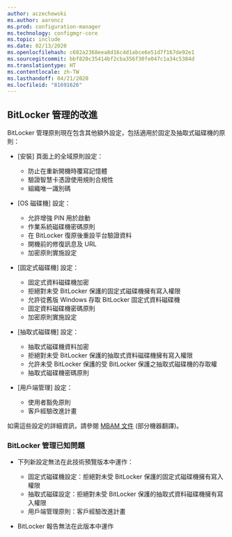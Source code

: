 ```yaml
---
author: aczechowski
ms.author: aaroncz
ms.prod: configuration-manager
ms.technology: configmgr-core
ms.topic: include
ms.date: 02/13/2020
ms.openlocfilehash: c682a2368eea8d16c4d1abce6e51d7f167de92e1
ms.sourcegitcommit: bbf820c35414bf2cba356f30fe047c1a34c5384d
ms.translationtype: HT
ms.contentlocale: zh-TW
ms.lasthandoff: 04/21/2020
ms.locfileid: "81691626"
---
```

## <a name="improvements-to-bitlocker-management"></a><a name="bkmk_bitlocker"></a> BitLocker 管理的改進

<!--5925683-->

BitLocker 管理原則現在包含其他額外設定，包括適用於固定及抽取式磁碟機的原則：

- [安裝]  頁面上的全域原則設定：

  - 防止在重新開機時覆寫記憶體
  - 驗證智慧卡憑證使用規則合規性
  - 組織唯一識別碼

- [OS 磁碟機]  設定：

  - 允許增強 PIN 用於啟動
  - 作業系統磁碟機密碼原則
  - 在 BitLocker 復原後重設平台驗證資料
  - 開機前的修復訊息及 URL
  - 加密原則實施設定

- [固定式磁碟機]  設定：

  - 固定式資料磁碟機加密
  - 拒絕對未受 BitLocker 保護的固定式磁碟機擁有寫入權限
  - 允許從舊版 Windows 存取 BitLocker 固定式資料磁碟機
  - 固定資料磁碟機密碼原則
  - 加密原則實施設定

- [抽取式磁碟機]  設定：

  - 抽取式磁碟機資料加密
  - 拒絕對未受 BitLocker 保護的抽取式資料磁碟機擁有寫入權限
  - 允許未受 BitLocker 保護的受 BitLocker 保護之抽取式磁碟機的存取權
  - 抽取式磁碟機密碼原則

- [用戶端管理]  設定：

  - 使用者豁免原則
  - 客戶經驗改進計畫

如需這些設定的詳細資訊，請參閱 [MBAM 文件](https://docs.microsoft.com/microsoft-desktop-optimization-pack/mbam-v25/planning-for-mbam-25-group-policy-requirements) \(部分機器翻譯\)。

### <a name="bitlocker-management-known-issues"></a>BitLocker 管理已知問題

- 下列新設定無法在此技術預覽版本中運作：

  - 固定式磁碟機設定：拒絕對未受 BitLocker 保護的固定式磁碟機擁有寫入權限
  - 抽取式磁碟設定：拒絕對未受 BitLocker 保護的抽取式資料磁碟機擁有寫入權限
  - 用戶端管理原則：客戶經驗改進計畫

- BitLocker 報告無法在此版本中運作
